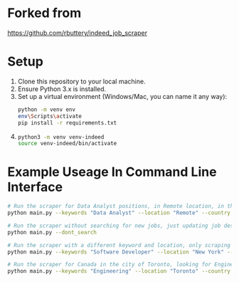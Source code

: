 # Forked from
https://github.com/rbuttery/indeed_job_scraper

# Setup

1. Clone this repository to your local machine.
2. Ensure Python 3.x is installed.
3. Set up a virtual environment (Windows/Mac, you can name it any way):
   ```bash
   python -m venv env
   env\Scripts\activate
   pip install -r requirements.txt
4. ```bash
   python3 -m venv venv-indeed 
   source venv-indeed/bin/activate

# Example Useage In Command Line Interface

```bash
# Run the scraper for Data Analyst positions, in Remote location, in the USA, sorted by date, scraping 5 pages
python main.py --keywords "Data Analyst" --location "Remote" --country USA --sort_by date --max_pages 5
```
```bash
# Run the scraper without searching for new jobs, just updating job descriptions for existing entries
python main.py --dont_search
```
```bash
# Run the scraper with a different keyword and location, only scraping 3 pages, without updating job descriptions
python main.py --keywords "Software Developer" --location "New York" --country USA --sort_by relevance --max_pages 3 --dont_update_job_descriptions
```
```bash
# Run the scraper for Canada in the city of Toronto, looking for Engineering positions, sorting by relevance
python main.py --keywords "Engineering" --location "Toronto" --country CANADA --sort_by relevance --max_pages 2
```
